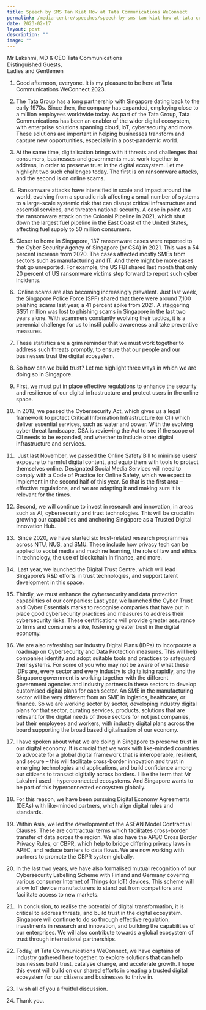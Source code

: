 ```yaml
---
title: Speech by SMS Tan Kiat How at Tata Communications WeConnect
permalink: /media-centre/speeches/speech-by-sms-tan-kiat-how-at-tata-communications-weconnect/
date: 2023-02-17
layout: post
description: ""
image: ""
---
```

Mr Lakshmi, MD & CEO Tata Communications  
Distinguished Guests,  
Ladies and Gentlemen  
  
1. Good afternoon, everyone. It is my pleasure to be here at Tata Communications WeConnect 2023.   
  
2. The Tata Group has a long partnership with Singapore dating back to the early 1970s. Since then, the company has expanded, employing close to a million employees worldwide today. As part of the Tata Group, Tata Communications has been an enabler of the wider digital ecosystem, with enterprise solutions spanning cloud, IoT, cybersecurity and more. These solutions are important in helping businesses transform and capture new opportunities, especially in a post-pandemic world.  
  
3. At the same time, digitalisation brings with it threats and challenges that consumers, businesses and governments must work together to address, in order to preserve trust in the digital ecosystem. Let me highlight two such challenges today. The first is on ransomware attacks, and the second is on online scams.    
  
4.  Ransomware attacks have intensified in scale and impact around the world, evolving from a sporadic risk affecting a small number of systems to a large-scale systemic risk that can disrupt critical infrastructure and essential services, and threaten national security. A case in point was the ransomware attack on the Colonial Pipeline in 2021, which shut down the largest fuel pipeline in the East Coast of the United States, affecting fuel supply to 50 million consumers.    
  
5. Closer to home in Singapore, 137 ransomware cases were reported to the Cyber Security Agency of Singapore (or CSA) in 2021. This was a 54 percent increase from 2020. The cases affected mostly SMEs from sectors such as manufacturing and IT. And there might be more cases that go unreported. For example, the US FBI shared last month that only 20 percent of US ransomware victims step forward to report such cyber incidents.  
  
6.  Online scams are also becoming increasingly prevalent. Just last week, the Singapore Police Force (SPF) shared that there were around 7,100 phishing scams last year, a 41 percent spike from 2021. A staggering S$51 million was lost to phishing scams in Singapore in the last two years alone. With scammers constantly evolving their tactics, it is a perennial challenge for us to instil public awareness and take preventive measures.  
  
7. These statistics are a grim reminder that we must work together to address such threats promptly, to ensure that our people and our businesses trust the digital ecosystem.  
  
8. So how can we build trust? Let me highlight three ways in which we are doing so in Singapore.  
  
9. First, we must put in place effective regulations to enhance the security and resilience of our digital infrastructure and protect users in the online space.  
  
10. In 2018, we passed the Cybersecurity Act, which gives us a legal framework to protect Critical Information Infrastructure (or CII) which deliver essential services, such as water and power. With the evolving cyber threat landscape, CSA is reviewing the Act to see if the scope of CII needs to be expanded, and whether to include other digital infrastructure and services.  
  
11.  Just last November, we passed the Online Safety Bill to minimise users’ exposure to harmful digital content, and equip them with tools to protect themselves online. Designated Social Media Services will need to comply with a Code of Practice for Online Safety, which we expect to implement in the second half of this year. So that is the first area – effective regulations, and we are adapting it and making sure it is relevant for the times.  
  
12. Second, we will continue to invest in research and innovation, in areas such as AI, cybersecurity and trust technologies. This will be crucial in growing our capabilities and anchoring Singapore as a Trusted Digital Innovation Hub.  
  
13.  Since 2020, we have started six trust-related research programmes across NTU, NUS, and SMU. These include how privacy tech can be applied to social media and machine learning, the role of law and ethics in technology, the use of blockchain in finance, and more.   
  
14.  Last year, we launched the Digital Trust Centre, which will lead Singapore’s R&D efforts in trust technologies, and support talent development in this space.  
  
15. Thirdly, we must enhance the cybersecurity and data protection capabilities of our companies: Last year, we launched the Cyber Trust and Cyber Essentials marks to recognise companies that have put in place good cybersecurity practices and measures to address their cybersecurity risks. These certifications will provide greater assurance to firms and consumers alike, fostering greater trust in the digital economy.  
  
16. We are also refreshing our Industry Digital Plans (IDPs) to incorporate a roadmap on Cybersecurity and Data Protection measures. This will help companies identify and adopt suitable tools and practices to safeguard their systems. For some of you who may not be aware of what these IDPs are, every sector and every industry is digitalising rapidly, and the Singapore government is working together with the different government agencies and industry partners in these sectors to develop customised digital plans for each sector. An SME in the manufacturing sector will be very different from an SME in logistics, healthcare, or finance. So we are working sector by sector, developing industry digital plans for that sector, curating services, products, solutions that are relevant for the digital needs of those sectors for not just companies, but their employees and workers, with industry digital plans across the board supporting the broad based digitalisation of our economy.   
  
17. I have spoken about what we are doing in Singapore to preserve trust in our digital economy. It is crucial that we work with like-minded countries to advocate for a global digital framework that is interoperable, resilient, and secure – this will facilitate cross-border innovation and trust in emerging technologies and applications, and build confidence among our citizens to transact digitally across borders. I like the term that Mr Lakshmi used – hyperconnected ecosystems. And Singapore wants to be part of this hyperconnected ecosystem globally.  
  
18. For this reason, we have been pursuing Digital Economy Agreements (DEAs) with like-minded partners, which align digital rules and standards.   
  
19. Within Asia, we led the development of the ASEAN Model Contractual Clauses. These are contractual terms which facilitates cross-border transfer of data across the region. We also have the APEC Cross Border Privacy Rules, or CBPR, which help to bridge differing privacy laws in APEC, and reduce barriers to data flows. We are now working with partners to promote the CBPR system globally.  
  
20. In the last two years, we have also formalised mutual recognition of our Cybersecurity Labelling Scheme with Finland and Germany covering various consumer Internet of Things (or IoT) devices. This scheme will allow IoT device manufacturers to stand out from competitors and facilitate access to new markets.   
  
21.  In conclusion, to realise the potential of digital transformation, it is critical to address threats, and build trust in the digital ecosystem. Singapore will continue to do so through effective regulation, investments in research and innovation, and building the capabilities of our enterprises. We will also contribute towards a global ecosystem of trust through international partnerships.  
  
22. Today, at Tata Communications WeConnect, we have captains of industry gathered here together, to explore solutions that can help businesses build trust, catalyse change, and accelerate growth. I hope this event will build on our shared efforts in creating a trusted digital ecosystem for our citizens and businesses to thrive in.  
  
23. I wish all of you a fruitful discussion.  
  
24. Thank you.
